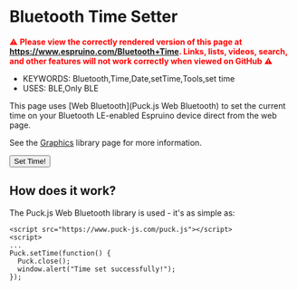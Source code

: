 <!--- Copyright (c) 2019 Gordon Williams, Pur3 Ltd. See the file LICENSE for copying permission. -->
Bluetooth Time Setter
=====================

<span style="color:red">:warning: **Please view the correctly rendered version of this page at https://www.espruino.com/Bluetooth+Time. Links, lists, videos, search, and other features will not work correctly when viewed on GitHub** :warning:</span>

* KEYWORDS: Bluetooth,Time,Date,setTime,Tools,set time
* USES: BLE,Only BLE

This page uses [Web Bluetooth](Puck.js Web Bluetooth) to set the current time on your Bluetooth LE-enabled Espruino device direct from the web page.

See the [Graphics](/Graphics) library page for more information.

<button id="setTime" type="button" class="btn btn-primary">Set Time!</button>
<script src="https://www.puck-js.com/puck.js"></script>
<script>
// Force HTTPS - needed for web bluetooth
var l = window.location.toString();
if (l.substr(0,7)=="http://" && !window.location.port)
  window.location = "https://"+l.substr(7);

document.getElementById("setTime").addEventListener("click",function() {
  Puck.setTime(function() {
    Puck.close();
    window.alert("Time set successfully!");
  });
});
</script>

How does it work?
-----------------

The Puck.js Web Bluetooth library is used - it's as simple as:

```
<script src="https://www.puck-js.com/puck.js"></script>
<script>
...
Puck.setTime(function() {
  Puck.close();
  window.alert("Time set successfully!");
});
```
